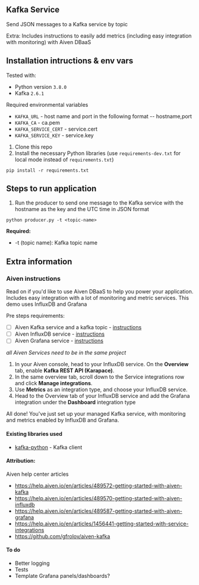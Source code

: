 ## Kafka Service 

Send JSON messages to a Kafka service by topic

Extra: Includes instructions to easily add metrics (including easy integration with monitoring) with Aiven DBaaS

## Installation intructions & env vars
Tested with: 
* Python version `3.8.0`
* Kafka `2.6.1`

Required environmental variables
* `KAFKA_URL` - host name and port in the following format -- hostname,port
* `KAFKA_CA` - ca.pem
* `KAFKA_SERVICE_CERT` - service.cert
* `KAFKA_SERVICE_KEY` - service.key

1. Clone this repo
2. Install the necessary Python libraries (use `requirements-dev.txt` for local mode instead of `requirements.txt`)
```
pip install -r requirements.txt
```

## Steps to run application
1. Run the producer to send one message to the Kafka service with the hostname as the key and the UTC time in JSON format 
```
python producer.py -t <topic-name>
```
**Required:**
* -t (topic name): Kafka topic name 

## Extra information

### Aiven instructions

Read on if you'd like to use Aiven DBaaS to help you power your application. Includes easy integration with a lot of monitoring and metric services. This demo uses InfluxDB and Grafana

Pre steps requirements:
- [ ] Aiven Kafka service and a kafka topic - [instructions](https://help.aiven.io/en/articles/489572-getting-started-with-aiven-kafka)
- [ ] Aiven InfluxDB service - [instructions](https://help.aiven.io/en/articles/489570-getting-started-with-aiven-influxdb)
- [ ] Aiven Grafana service -  [instructions](https://help.aiven.io/en/articles/489587-getting-started-with-aiven-grafana)

*all Aiven Services need to be in the same project*

1. In your Aiven console, head to your InfluxDB service. On the **Overview** tab, enable **Kafka REST API (Karapace)**.
2. In the same overview tab, scroll down to the Service integrations row and click **Manage integrations**.
3. Use **Metrics** as an integration type, and choose your InfluxDB service.
4. Head to the Overview tab of your InfluxDB service and add the Grafana integration under the **Dashboard** integration type

All done! You've just set up your managed Kafka service, with monitoring and metrics enabled by InfluxDB and Grafana. 

#### Existing libraries used

- [kafka-python](https://github.com/dpkp/kafka-python) - Kafka client 

#### Attribution:

Aiven help center articles
* https://help.aiven.io/en/articles/489572-getting-started-with-aiven-kafka
* https://help.aiven.io/en/articles/489570-getting-started-with-aiven-influxdb
* https://help.aiven.io/en/articles/489587-getting-started-with-aiven-grafana
* https://help.aiven.io/en/articles/1456441-getting-started-with-service-integrations
* https://github.com/gfrolov/aiven-kafka

#### To do
* Better logging 
* Tests
* Template Grafana panels/dashboards?
 
